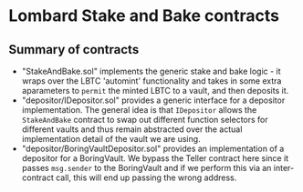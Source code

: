 # Lombard Stake and Bake contracts

## Summary of contracts
* "StakeAndBake.sol" implements the generic stake and bake logic - it wraps over the LBTC 'automint' functionality and takes in some extra aparameters to `permit` the minted LBTC to a vault, and then deposits it.
* "depositor/IDepositor.sol" provides a generic interface for a depositor implementation. The general idea is that `IDepositor` allows the `StakeAndBake` contract to swap out different function selectors for different vaults and thus remain abstracted over the actual implementation detail of the vault we are using.
* "depositor/BoringVaultDepositor.sol" provides an implementation of a depositor for a BoringVault. We bypass the Teller contract here since it passes `msg.sender` to the BoringVault and if we perform this via an inter-contract call, this will end up passing the wrong address.
